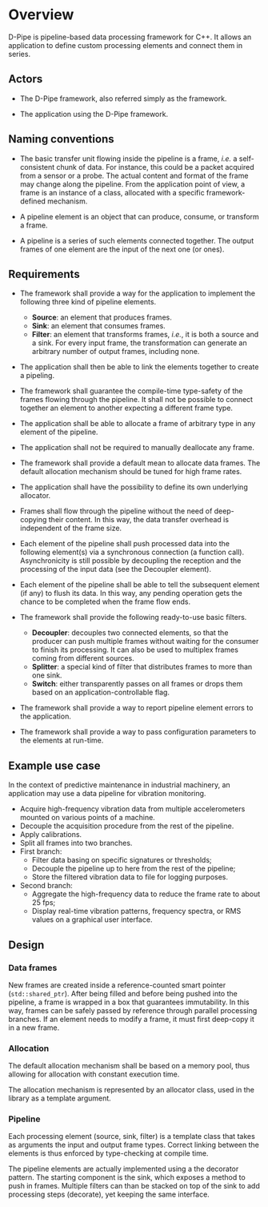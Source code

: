 Overview
========

D-Pipe is pipeline-based data processing framework for C++.
It allows an application to define custom processing elements and connect them in series.

Actors
------

* The D-Pipe framework, also referred simply as the framework.

* The application using the D-Pipe framework.

Naming conventions
------------------

* The basic transfer unit flowing inside the pipeline is a frame, _i.e._ a self-consistent chunk of data.
  For instance, this could be a packet acquired from a sensor or a probe.
  The actual content and format of the frame may change along the pipeline.
  From the application point of view, a frame is an instance of a class, allocated with a specific framework-defined mechanism.

* A pipeline element is an object that can produce, consume, or transform a frame.

* A pipeline is a series of such elements connected together.
  The output frames of one element are the input of the next one (or ones).

Requirements
------------

* The framework shall provide a way for the application to implement the following three kind of pipeline elements.
  - **Source**: an element that produces frames.
  - **Sink**: an element that consumes frames.
  - **Filter**: an element that transforms frames, _i.e._, it is both a source and a sink.
    For every input frame, the transformation can generate an arbitrary number of output frames, including none.

* The application shall then be able to link the elements together to create a pipeling.

* The framework shall guarantee the compile-time type-safety of the frames flowing through the pipeline.
  It shall not be possible to connect together an element to another expecting a different frame type.

* The application shall be able to allocate a frame of arbitrary type in any element of the pipeline.

* The application shall not be required to manually deallocate any frame.

* The framework shall provide a default mean to allocate data frames.
  The default allocation mechanism should be tuned for high frame rates.

* The application shall have the possibility to define its own underlying allocator.

* Frames shall flow through the pipeline without the need of deep-copying their content.
  In this way, the data transfer overhead is independent of the frame size.

* Each element of the pipeline shall push processed data into the following element(s) via a synchronous connection (a function call).
  Asynchronicity is still possible by decoupling the reception and the processing of the input data (see the Decoupler element).

* Each element of the pipeline shall be able to tell the subsequent element (if any) to flush its data.
  In this way, any pending operation gets the chance to be completed when the frame flow ends.

* The framework shall provide the following ready-to-use basic filters.
  - **Decoupler**: decouples two connected elements, so that the producer can push multiple frames without waiting for the consumer to finish its processing.
    It can also be used to multiplex frames coming from different sources.
  - **Splitter**: a special kind of filter that distributes frames to more than one sink.
  - **Switch**: either transparently passes on all frames or drops them based on an application-controllable flag.

* The framework shall provide a way to report pipeline element errors to the application.

* The framework shall provide a way to pass configuration parameters to the elements at run-time.

Example use case
----------------

In the context of predictive maintenance in industrial machinery, an application may use a data
pipeline for vibration monitoring.

* Acquire high-frequency vibration data from multiple accelerometers mounted on various points of a
  machine.
* Decouple the acquisition procedure from the rest of the pipeline.
* Apply calibrations.
* Split all frames into two branches.
* First branch:
  - Filter data basing on specific signatures or thresholds;
  - Decouple the pipeline up to here from the rest of the pipeline;
  - Store the filtered vibration data to file for logging purposes.
* Second branch:
  - Aggregate the high-frequency data to reduce the frame rate to about 25 fps;
  - Display real-time vibration patterns, frequency spectra, or RMS values on a graphical user interface.

Design
------

### Data frames

New frames are created inside a reference-counted smart pointer (`std::shared_ptr`).
After being filled and before being pushed into the pipeline, a frame is wrapped in a box that guarantees immutability.
In this way, frames can be safely passed by reference through parallel processing branches.
If an element needs to modify a frame, it must first deep-copy it in a new frame.

### Allocation

The default allocation mechanism shall be based on a memory pool, thus allowing for allocation with constant execution time.

The allocation mechanism is represented by an allocator class, used in the library as a template argument.

### Pipeline

Each processing element (source, sink, filter) is a template class that takes as arguments the input and output frame types.
Correct linking between the elements is thus enforced by type-checking at compile time.

The pipeline elements are actually implemented using a the decorator pattern.
The starting component is the sink, which exposes a method to push in frames.
Multiple filters can than be stacked on top of the sink to add processing steps (decorate), yet keeping the same interface.
